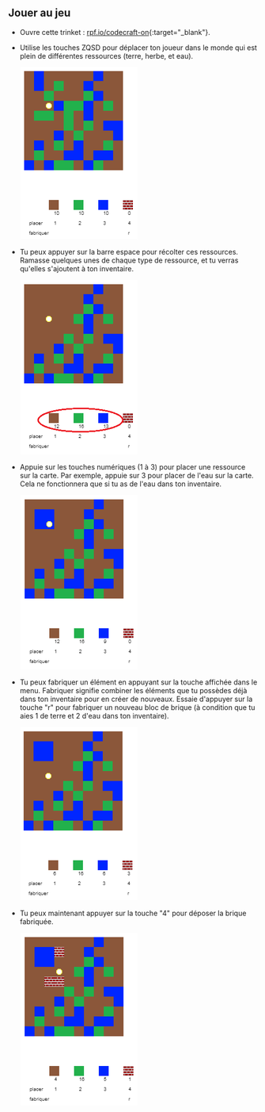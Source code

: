 ## Jouer au jeu

+ Ouvre cette trinket : [rpf.io/codecraft-on](http://rpf.io/codecraft-on){:target="_blank"}.

+ Utilise les touches ZQSD pour déplacer ton joueur dans le monde qui est plein de différentes ressources (terre, herbe, et eau).
    
    ![capture d'écran](images/craft-move.png)

+ Tu peux appuyer sur la barre espace pour récolter ces ressources. Ramasse quelques unes de chaque type de ressource, et tu verras qu'elles s'ajoutent à ton inventaire.
    
    ![capture d'écran](images/craft-pickup.png)

+ Appuie sur les touches numériques (1 à 3) pour placer une ressource sur la carte. Par exemple, appuie sur 3 pour placer de l'eau sur la carte. Cela ne fonctionnera que si tu as de l'eau dans ton inventaire.
    
    ![capture d'écran](images/craft-place-water.png)

+ Tu peux fabriquer un élément en appuyant sur la touche affichée dans le menu. Fabriquer signifie combiner les éléments que tu possèdes déjà dans ton inventaire pour en créer de nouveaux. Essaie d'appuyer sur la touche "r" pour fabriquer un nouveau bloc de brique (à condition que tu aies 1 de terre et 2 d'eau dans ton inventaire).
    
    ![capture d'écran](images/craft-craft-brick.png)

+ Tu peux maintenant appuyer sur la touche "4" pour déposer la brique fabriquée.
    
    ![capture d'écran](images/craft-place-brick.png)